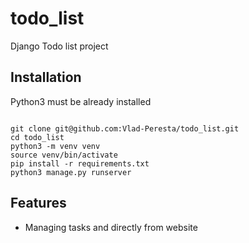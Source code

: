 # todo_list

Django Todo list project 

## Installation

Python3 must be already installed

```angular2html

git clone git@github.com:Vlad-Peresta/todo_list.git
cd todo_list
python3 -m venv venv
source venv/bin/activate
pip install -r requirements.txt
python3 manage.py runserver

```

## Features

* Managing tasks and directly from website


